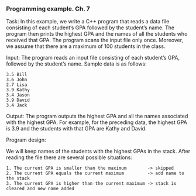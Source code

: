 
### Programming example. Ch. 7


Task:
    In this example, we write a C++ program that reads a data file consisting of each student’s GPA followed by the student’s name. The program then prints the highest GPA and the names of all the students who received that GPA. The program scans the input file only once. Moreover, we assume that there are a maximum of 100 students in the class.
    
Input:
    The program reads an input file consisting of each student’s GPA, followed by the student’s name. Sample data is as follows:
    
    3.5 Bill
    3.6 John
    2.7 Lisa
    3.9 Kathy
    3.4 Jason
    3.9 David
    3.4 Jack

Output:
    The program outputs the highest GPA and all the names associated with the highest GPA. For example, for the preceding data, the highest GPA is 3.9 and the students with that GPA are Kathy and David.
    
Program design:

We will keep names of the students with the highest GPAs in the stack. After reading the file there are several possible situations:

    1. The current GPA is smaller than the maximum        -> skipped
    2. The current GPA equals the current maximum         -> add name to the stack
    3. The current GPA is higher than the current maximum -> stack is cleared and new name added
